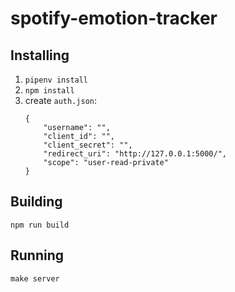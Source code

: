 # spotify-emotion-tracker

## Installing

1. `pipenv install`
1. `npm install`
1. create `auth.json`:
    ```
    {
        "username": "",
        "client_id": "",
        "client_secret": "",
        "redirect_uri": "http://127.0.0.1:5000/",
        "scope": "user-read-private"
    }
    ```

## Building

`npm run build`


## Running

`make server`

